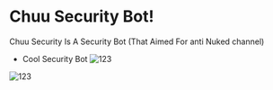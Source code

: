 # Chuu Security Bot!
Chuu Security Is A Security Bot (That Aimed For anti Nuked channel)

- Cool Security Bot
![123](https://media.discordapp.net/attachments/891494253824450591/905037655857848350/unknown.png?width=413&height=433)

![123](https://media.discordapp.net/attachments/891494253824450591/905038022217711626/unknown.png?width=568&height=119)
